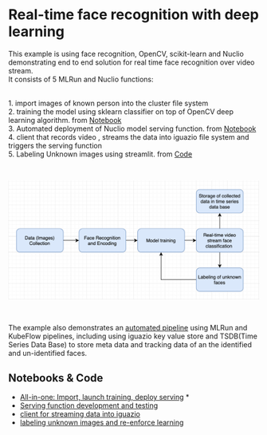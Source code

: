 # Real-time face recognition with deep learning 

This example is using face recognition, OpenCV, scikit-learn and Nuclio demonstrating end to end solution for real time face recognition over video stream. 
<br>It consists of 5 MLRun and Nuclio functions:

<br>1. import images of known person into the cluster file system
<br>2. training the model using sklearn classifier on top of OpenCV deep learning algorithm. from [Notebook](notebooks/face-recognition.ipynb)
<br>3. Automated deployment of Nuclio model serving function. from [Notebook](notebooks/nuclio-face-prediction.ipynb) 
<br>4. client that records video , streams the data into iguazio file system and triggers the serving function 
<br>5. Labeling Unknown images using streamlit. from [Code](./streamlit/label_prompt.py)
 
<br><p align="center"><img src="workflow.png" width="600"/></p><br>

The example also demonstrates an [automated pipeline](notebooks/face-recognition.ipynb) using MLRun and KubeFlow pipelines, 
including using iguazio key value store and TSDB(Time Series Data Base) to store meta data and tracking data
of an the identified and un-identified faces.
## Notebooks & Code

* [All-in-one: Import, launch training, deploy serving](notebooks/face-recognition.ipynb) * 
* [Serving function development and testing](notebooks/nuclio-face-prediction.ipynb)
* [client for streaming data into iguazio](./client/VideoCapture.py)
* [labeling unknown images and re-enforce learning ](./streamlit/label_prompt.py)  
 
  


